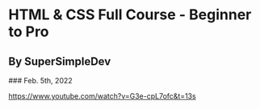 # HTML & CSS Full Course - Beginner to Pro
<h2>By SuperSimpleDev</h2>
### Feb. 5th, 2022

https://www.youtube.com/watch?v=G3e-cpL7ofc&t=13s
